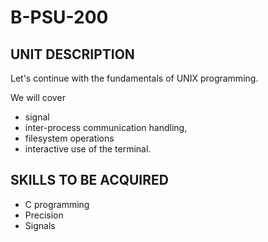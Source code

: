 # B-PSU-200

## UNIT DESCRIPTION

Let's continue with the fundamentals of UNIX programming.

We will cover
- signal
- inter-process communication handling,
- filesystem operations
- interactive use of the terminal.

## SKILLS TO BE ACQUIRED

- C programming
- Precision
- Signals
